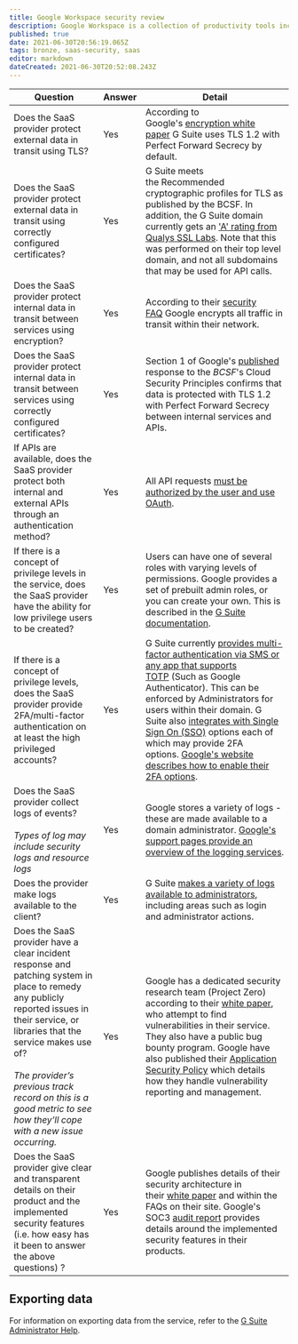 ```yaml
---
title: Google Workspace security review
description: Google Workspace is a collection of productivity tools including spreadsheets, word processing and calendar.
published: true
date: 2021-06-30T20:56:19.065Z
tags: bronze, saas-security, saas
editor: markdown
dateCreated: 2021-06-30T20:52:08.243Z
---
```


| **Question** | **Answer** | **Detail** |
| --- | --- | --- |
| Does the SaaS provider protect external data in transit using TLS? | Yes | According to Google's [encryption white paper](https://storage.googleapis.com/gfw-touched-accounts-pdfs/google-encryption-whitepaper-gsuite.pdf) G Suite uses TLS 1.2 with Perfect Forward Secrecy by default. |
| Does the SaaS provider protect external data in transit using correctly configured certificates? | Yes | G Suite meets the Recommended cryptographic profiles for TLS as published by the BCSF. In addition, the G Suite domain currently gets an ['A' rating from Qualys SSL Labs](https://www.ssllabs.com/ssltest/analyze.html?d=gsuite.google.com). Note that this was performed on their top level domain, and not all subdomains that may be used for API calls. |
| Does the SaaS provider protect internal data in transit between services using encryption? | Yes | According to their [security FAQ](https://gsuite.google.com/faq/security/) Google encrypts all traffic in transit within their network. |
| Does the SaaS provider protect internal data in transit between services using correctly configured certificates? | Yes | Section 1 of Google's [published](http://services.google.com/fh/files/blogs/uk-cloud-security-principles-and-google-cloud-oct-2017.pdf) response to the *BCSF*'s Cloud Security Principles confirms that data is protected with TLS 1.2 with Perfect Forward Secrecy between internal services and APIs. |
| If APIs are available, does the SaaS provider protect both internal and external APIs through an authentication method? | Yes | All API requests [must be authorized by the user and use OAuth](https://developers.google.com/apps-script/guides/services/authorization). |
| If there is a concept of privilege levels in the service, does the SaaS provider have the ability for low privilege users to be created? | Yes | Users can have one of several roles with varying levels of permissions. Google provides a set of prebuilt admin roles, or you can create your own. This is described in the [G Suite documentation](https://support.google.com/a/answer/2405986?hl=en). |
| If there is a concept of privilege levels, does the SaaS provider provide 2FA/multi-factor authentication on at least the high privileged accounts? | Yes | G Suite currently [provides multi-factor authentication via SMS or any app that supports TOTP](https://support.google.com/a/answer/184711?hl=en) (Such as Google Authenticator). This can be enforced by Administrators for users within their domain. G Suite also [integrates with Single Sign On (SSO)](https://support.google.com/a/answer/60224?hl=en) options each of which may provide 2FA options. [Google's website describes how to enable their 2FA options](https://www.google.com/landing/2step/). |
| Does the SaaS provider collect logs of events?<br><br>*Types of log may include security logs and resource logs* | Yes | Google stores a variety of logs - these are made available to a domain administrator. [Google's support pages provide an overview of the logging services](https://support.google.com/a/answer/4579579?hl=en). |
| Does the provider make logs available to the client? | Yes | G Suite [makes a variety of logs available to administrators](https://support.google.com/a/answer/4580120?hl=en&ref_topic=3259623), including areas such as login and administrator actions. |
| Does the SaaS provider have a clear incident response and patching system in place to remedy any publicly reported issues in their service, or libraries that the service makes use of?<br><br>*The provider’s previous track record on this is a good metric to see how they’ll cope with a new issue occurring.* | Yes | Google has a dedicated security research team (Project Zero) according to their [white paper](https://static.googleusercontent.com/media/gsuite.google.com/en//intl/en/files/google-apps-security-and-compliance-whitepaper.pdf), who attempt to find vulnerabilities in their service. They also have a public bug bounty program. Google have also published their [Application Security Policy](https://www.google.com/about/appsecurity/) which details how they handle vulnerability reporting and management. |
| Does the SaaS provider give clear and transparent details on their product and the implemented security features (i.e. how easy has it been to answer the above questions) ? | Yes | Google publishes details of their security architecture in their [white paper](https://static.googleusercontent.com/media/gsuite.google.com/en//intl/en/files/google-apps-security-and-compliance-whitepaper.pdf) and within the FAQs on their site. Google's SOC3 [audit report](https://storage.googleapis.com/gfw-touched-accounts-pdfs/2017-google-apps-system-SOC3-report.pdf) provides details around the implemented security features in their products. |



## Exporting data

For information on exporting data from the service, refer to the [G Suite Administrator Help](https://support.google.com/a/answer/100458?hl=en).
